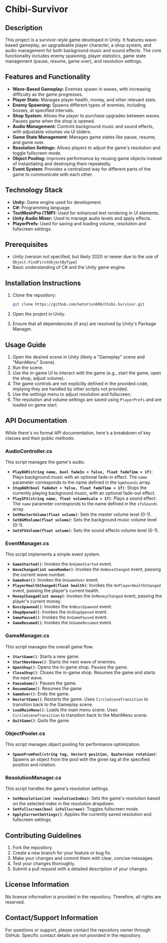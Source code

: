 # Chibi-Survivor

## Description

This project is a survivor-style game developed in Unity. It features wave-based gameplay, an upgradeable player character, a shop system, and audio management for both background music and sound effects. The core functionality includes enemy spawning, player statistics, game state management (pause, resume, game over), and resolution settings.

## Features and Functionality

*   **Wave-Based Gameplay:** Enemies spawn in waves, with increasing difficulty as the game progresses.
*   **Player Stats:** Manages player health, money, and other relevant stats.
*   **Enemy Spawning:** Spawns different types of enemies, including bosses, at specified intervals.
*   **Shop System:** Allows the player to purchase upgrades between waves. Pauses game when the shop is opened.
*   **Audio Management:** Controls background music and sound effects, with adjustable volumes via UI sliders.
*   **Game State Management:** Manages game states like pause, resume, and game over.
*   **Resolution Settings:** Allows players to adjust the game's resolution and toggle fullscreen mode.
*   **Object Pooling:** Improves performance by reusing game objects instead of instantiating and destroying them repeatedly.
*   **Event System:** Provides a centralized way for different parts of the game to communicate with each other.

## Technology Stack

*   **Unity:** Game engine used for development.
*   **C#:** Programming language.
*   **TextMeshPro (TMP):**  Used for enhanced text rendering in UI elements.
*   **Unity Audio Mixer:**  Used to manage audio levels and apply effects.
*   **PlayerPrefs:**  Used for saving and loading volume, resolution and fullscreen settings.

## Prerequisites

*   Unity (version not specified, but likely 2020 or newer due to the use of `Object.FindFirstObjectByType`)
*   Basic understanding of C# and the Unity game engine.

## Installation Instructions

1.  Clone the repository:

    ```bash
    git clone https://github.com/katorivn699/Chibi-Survivor.git
    ```

2.  Open the project in Unity.
3.  Ensure that all dependencies (if any) are resolved by Unity's Package Manager.

## Usage Guide

1.  Open the desired scene in Unity (likely a "Gameplay" scene and "MainMenu" Scene).
2.  Run the scene.
3.  Use the in-game UI to interact with the game (e.g., start the game, open the shop, adjust volume).
4.  The game controls are not explicitly defined in the provided code, implying they are handled by other scripts not provided.
5.  Use the settings menu to adjust resolution and fullscreen.
6.  The resolution and volume settings are saved using `PlayerPrefs` and are loaded on game start.

## API Documentation

While there's no formal API documentation, here's a breakdown of key classes and their public methods:

### AudioController.cs

This script manages the game's audio.

*   **`PlayBGM(string name, bool fadeIn = false, float fadeTime = 1f)`**: Plays background music with an optional fade-in effect.  The `name` parameter corresponds to the name defined in the `bgmSounds` array.
*   **`StopBGM(bool fadeOut = false, float fadeTime = 1f)`**: Stops the currently playing background music, with an optional fade-out effect.
*   **`PlaySFX(string name, float volumeScale = 1f)`**: Plays a sound effect. The `name` parameter corresponds to the name defined in the `sfxSounds` array.
*   **`SetMasterVolume(float volume)`**: Sets the master volume level (0-1).
*   **`SetBGMVolume(float volume)`**: Sets the background music volume level (0-1).
*   **`SetSFXVolume(float volume)`**: Sets the sound effects volume level (0-1).

### EventManager.cs

This script implements a simple event system.

*   **`GameStarted()`**:  Invokes the `OnGameStarted` event.
*   **`WaveChanged(int waveNumber)`**:  Invokes the `OnWaveChanged` event, passing the current wave number.
*   **`GameOver()`**:  Invokes the `OnGameOver` event.
*   **`PlayerHealthChanged(float health)`**: Invokes the `OnPlayerHealthChanged` event, passing the player's current health.
*   **`MoneyChanged(int money)`**:  Invokes the `OnMoneyChanged` event, passing the player's current money.
*   **`BossSpawned()`**:  Invokes the `OnBossSpawned` event.
*   **`ShopOpened()`**: Invokes the `OnShopOpened` event.
*   **`GamePaused()`**: Invokes the `OnGamePaused` event.
*   **`GameResumed()`**: Invokes the `OnGameResumed` event.

### GameManager.cs

This script manages the overall game flow.

*   **`StartGame()`**: Starts a new game.
*   **`StartNextWave()`**: Starts the next wave of enemies.
*   **`OpenShop()`**: Opens the in-game shop.  Pauses the game.
*   **`CloseShop()`**: Closes the in-game shop. Resumes the game and starts the next wave.
*   **`PauseGame()`**: Pauses the game.
*   **`ResumeGame()`**: Resumes the game.
*   **`GameOver()`**: Ends the game.
*   **`RestartGame()`**: Restarts the game.  Uses `CircleSceneTransition` to transition back to the Gameplay scene.
*   **`LoadMainMenu()`**: Loads the main menu scene.  Uses `CircleSceneTransition` to transition back to the MainMenu scene.
*   **`QuitGame()`**: Quits the game.

### ObjectPooler.cs

This script manages object pooling for performance optimization.

*   **`SpawnFromPool(string tag, Vector3 position, Quaternion rotation)`**: Spawns an object from the pool with the given tag at the specified position and rotation.

### ResolutionManager.cs

This script handles the game's resolution settings.

*   **`SetResolution(int resolutionIndex)`**: Sets the game's resolution based on the selected index in the resolution dropdown.
*   **`SetFullscreen(bool isFullscreen)`**: Toggles fullscreen mode.
*   **`ApplyCurrentSettings()`**: Applies the currently saved resolution and fullscreen settings.

## Contributing Guidelines

1.  Fork the repository.
2.  Create a new branch for your feature or bug fix.
3.  Make your changes and commit them with clear, concise messages.
4.  Test your changes thoroughly.
5.  Submit a pull request with a detailed description of your changes.

## License Information

No license information is provided in the repository.  Therefore, all rights are reserved.

## Contact/Support Information

For questions or support, please contact the repository owner through GitHub.  Specific contact details are not provided in the repository.